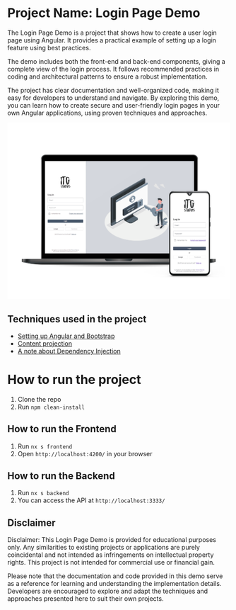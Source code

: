 # Project Name: Login Page Demo

The Login Page Demo is a project that shows how to create a user login page using Angular. It provides a practical
example of setting up a login feature using best practices.

The demo includes both the front-end and back-end components, giving a complete view of the login process. It follows
recommended practices in coding and architectural patterns to ensure a robust implementation.

The project has clear documentation and well-organized code, making it easy for developers to understand and navigate.
By exploring this demo, you can learn how to create secure and user-friendly login pages in your own Angular
applications, using proven techniques and approaches.

![demo.png](documents%2Fdemo.png)

## Techniques used in the project

- [Setting up Angular and Bootstrap](documents/setting-up-angular-and-bootstap.md)
- [Content projection](documents/content-projection.md)
- [A note about Dependency Injection](documents/constructor-injection-vs-injection-method.md)

# How to run the project

1. Clone the repo
2. Run `npm clean-install`

## How to run the Frontend

1. Run `nx s frontend`
2. Open `http://localhost:4200/` in your browser

## How to run the Backend

1. Run `nx s backend`
2. You can access the API at `http://localhost:3333/`

## Disclaimer

Disclaimer: This Login Page Demo is provided for educational purposes only. Any similarities to existing projects or
applications are purely coincidental and not intended as infringements on intellectual property rights. This project is
not intended for commercial use or financial gain.

Please note that the documentation and code provided in this demo serve as a reference
for learning and understanding the implementation details. Developers are encouraged to explore and adapt the techniques
and approaches presented here to suit their own projects.
